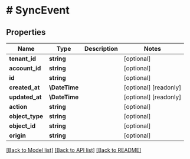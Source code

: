 # # SyncEvent

## Properties

Name | Type | Description | Notes
------------ | ------------- | ------------- | -------------
**tenant_id** | **string** |  | [optional]
**account_id** | **string** |  | [optional]
**id** | **string** |  | [optional]
**created_at** | **\DateTime** |  | [optional] [readonly]
**updated_at** | **\DateTime** |  | [optional] [readonly]
**action** | **string** |  | [optional]
**object_type** | **string** |  | [optional]
**object_id** | **string** |  | [optional]
**origin** | **string** |  | [optional]

[[Back to Model list]](../../README.md#models) [[Back to API list]](../../README.md#endpoints) [[Back to README]](../../README.md)

